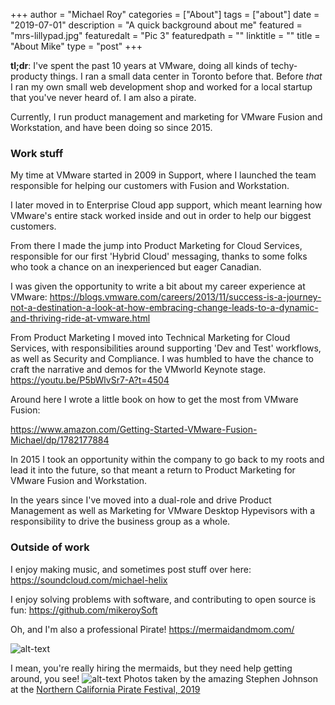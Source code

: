 +++
author = "Michael Roy"
categories = ["About"]
tags = ["about"]
date = "2019-07-01"
description = "A quick background about me"
featured = "mrs-lillypad.jpg"
featuredalt = "Pic 3"
featuredpath = ""
linktitle = ""
title = "About Mike"
type = "post"
+++

**tl;dr**: I've spent the past 10 years at VMware, doing all kinds of techy-producty things. I ran a small data center in Toronto before that. Before _that_ I ran my own small web development shop and worked for a local startup that you've never heard of. I am also a pirate.

Currently, I run product management and marketing for VMware Fusion and Workstation, and have been doing so since 2015.

### Work stuff

My time at VMware started in 2009 in Support, where I launched the team responsible for helping our customers with Fusion and Workstation.

I later moved in to Enterprise Cloud app support, which meant learning how VMware's entire stack worked inside and out in order to help our biggest customers.

From there I made the jump into Product Marketing for Cloud Services, responsible for our first 'Hybrid Cloud' messaging, thanks to some folks who took a chance on an inexperienced but eager Canadian.

I was given the opportunity to write a bit about my career experience at VMware:
https://blogs.vmware.com/careers/2013/11/success-is-a-journey-not-a-destination-a-look-at-how-embracing-change-leads-to-a-dynamic-and-thriving-ride-at-vmware.html

From Product Marketing I moved into Technical Marketing for Cloud Services, with responsibilities around supporting 'Dev and Test' workflows, as well as Security and Compliance. I was humbled to have the chance to craft the narrative and demos for the VMworld Keynote stage. https://youtu.be/P5bWlvSr7-A?t=4504

Around here I wrote a little book on how to get the most from VMware Fusion:

https://www.amazon.com/Getting-Started-VMware-Fusion-Michael/dp/1782177884

In 2015 I took an opportunity within the company to go back to my roots and lead it into the future, so that meant a return to Product Marketing for VMware Fusion and Workstation.

In the years since I've moved into a dual-role and drive Product Management as well as Marketing for VMware Desktop Hypevisors with a responsibility to drive the business group as a whole.

### Outside of work

I enjoy making music, and sometimes post stuff over here:
https://soundcloud.com/michael-helix

I enjoy solving problems with software, and contributing to open source is fun:
https://github.com/mikeroySoft

Oh, and I'm also a professional Pirate!
https://mermaidandmom.com/

![alt-text](/img/2019/07/mike-pirate-2019.jpg "Ooh, treasure!")

I mean, you're really hiring the mermaids, but they need help getting around, you see!
![alt-text](/img/2019/07/mike-carry-mermaid-2019.jpg "The tail is the heavy part")
Photos taken by the amazing Stephen Johnson at the [Northern California Pirate Festival, 2019](https://www.norcalpiratefestival.com/)
